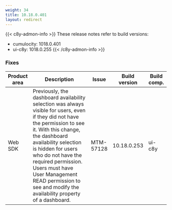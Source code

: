 ```yaml
---
weight: 34
title: 10.18.0.401
layout: redirect
---
```


{{< c8y-admon-info >}}
These release notes refer to build versions:
- cumulocity: 1018.0.401
- ui-c8y: 1018.0.255
{{< /c8y-admon-info >}}

### Fixes

<table>
<colgroup>
<col style="width: 15%;">
<col style="width:50%;">
<col style="width: 10%;">
<col style="width: 12%;">
<col style="width: 13%;">
</colgroup>
<thead><tr>
<th>
Product area</th>
<th>
Description</th>
<th>
Issue</th>
<th>
Build version</th>
<th>Build comp.</th>
</tr>
</thead><tbody>

<tr>
<td>Web SDK</td>
<td>Previously, the dashboard availability selection was always visible for users, even if they did not have the permission to see it. With this change, the dashboard availability selection is hidden for users who do not have the required permission. Users must have User Management READ permission to see and modify the availability property of a dashboard.</td>
<td>MTM-57128</td>
<td>10.18.0.253</td>
<td>ui-c8y</td>
</tr>

</tbody></table>
